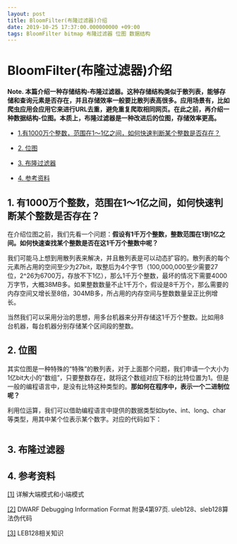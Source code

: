 ```yaml
---
layout: post
title: BloomFilter(布隆过滤器)介绍
date: 2019-10-25 17:37:00.000000000 +09:00
tags: BloomFilter bitmap 布隆过滤器 位图 数据结构
---
```



# BloomFilter(布隆过滤器)介绍

**Note. 本篇介绍一种存储结构-布隆过滤器。这种存储结构类似于散列表，能够存储和查询元素是否存在，并且存储效率一般要比散列表高很多。应用场景有，比如爬虫应用会应用它来进行URL去重，避免重复爬取相同网页。在此之前，再介绍一种数据结构-位图。本质上，布隆过滤器是一种改进后的位图，存储效率更高。**

- [1.有1000万个整数，范围在1～1亿之间，如何快速判断某个整数是否存在？](https://github.com/berryjam/berryjam.github.io/blob/master/_posts/2019-10-25-BloomFilter(%E5%B8%83%E9%9A%86%E8%BF%87%E6%BB%A4%E5%99%A8)%E4%BB%8B%E7%BB%8D.md#1-%E6%9C%891000%E4%B8%87%E4%B8%AA%E6%95%B4%E6%95%B0%E8%8C%83%E5%9B%B4%E5%9C%A811%E4%BA%BF%E4%B9%8B%E9%97%B4%E5%A6%82%E4%BD%95%E5%BF%AB%E9%80%9F%E5%88%A4%E6%96%AD%E6%9F%90%E4%B8%AA%E6%95%B4%E6%95%B0%E6%98%AF%E5%90%A6%E5%AD%98%E5%9C%A8)

- [2. 位图](https://github.com/berryjam/berryjam.github.io/blob/master/_posts/2019-10-25-BloomFilter(%E5%B8%83%E9%9A%86%E8%BF%87%E6%BB%A4%E5%99%A8)%E4%BB%8B%E7%BB%8D.md#2-%E4%BD%8D%E5%9B%BE)

- [3. 布隆过滤器](https://github.com/berryjam/berryjam.github.io/blob/master/_posts/2019-10-25-BloomFilter(%E5%B8%83%E9%9A%86%E8%BF%87%E6%BB%A4%E5%99%A8)%E4%BB%8B%E7%BB%8D.md#3-%E5%B8%83%E9%9A%86%E8%BF%87%E6%BB%A4%E5%99%A8)

- [4. 参考资料](https://github.com/berryjam/berryjam.github.io/blob/master/_posts/2019-10-25-BloomFilter(%E5%B8%83%E9%9A%86%E8%BF%87%E6%BB%A4%E5%99%A8)%E4%BB%8B%E7%BB%8D.md#4-%E5%8F%82%E8%80%83%E8%B5%84%E6%96%99)


## 1. 有1000万个整数，范围在1～1亿之间，如何快速判断某个整数是否存在？

在介绍位图之前，我们先看一个问题：**假设有1千万个整数，整数范围在1到1亿之间。如何快速查找某个整数是否在这1千万个整数中呢？**

我们可能马上想到用散列表来解决，并且散列表是可以动态扩容的。散列表的每个元素所占用的空间至少为27bit，取整后为4个字节（100,000,000至少需要27位，2^26为6700万，存放不下1亿），那么1千万个整数，最坏的情况下需要4000万字节，大概38MB多。如果整数数量不止1千万个，假设是8千万个，那么需要的内存空间又增长至8倍，304MB多，所占用的内存空间与整数数量呈正比例增长。

当然我们可以采用分治的思想，用多台机器来分开存储这1千万个整数。比如用8台机器，每台机器分别存储某个区间段的整数。

## 2. 位图

其实位图是一种特殊的“特殊”的散列表，对于上面那个问题，我们申请一个大小为1亿bit大小的“数组”，只要整数存在，就将这个数组对应下标的比特位置为1。但是一般的编程语言中，是没有比特这种类型的。**那如何在程序中，表示一个二进制位呢？**

利用位运算，我们可以借助编程语言中提供的数据类型如byte、int、long、char等类型，用其中某个位表示某个数字。对应的代码如下：

```

```

## 3. 布隆过滤器



## 4. 参考资料

[[1]](https://blog.csdn.net/ce123_zhouwei/article/details/6971544) 详解大端模式和小端模式

[[2]](http://dwarfstd.org/doc/dwarf-2.0.0.pdf) DWARF Debugging Information Format 附录4第97页. uleb128、sleb128算法伪代码

[[3]](https://www.cnblogs.com/liwugang/p/7594093.html) LEB128相关知识
